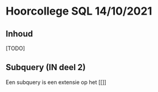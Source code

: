 # Hoorcollege SQL 14/10/2021

## Inhoud

[TODO]

## Subquery (IN deel 2)

Een subquery is een extensie op het [[]]